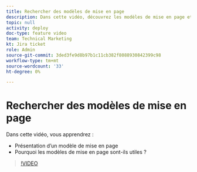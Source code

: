 ```yaml
---
title: Rechercher des modèles de mise en page
description: Dans cette vidéo, découvrez les modèles de mise en page et leur utilité.
topic: null
activity: deploy
doc-type: feature video
team: Technical Marketing
kt: Jira ticket
role: Admin
source-git-commit: 3ded3fe9d8b97b1c11cb382f8088930842399c98
workflow-type: tm+mt
source-wordcount: '33'
ht-degree: 0%

---
```


# Rechercher des modèles de mise en page

Dans cette vidéo, vous apprendrez :

* Présentation d’un modèle de mise en page
* Pourquoi les modèles de mise en page sont-ils utiles ?

>[!VIDEO](https://video.tv.adobe.com/v/335072/?quality=12)
